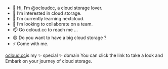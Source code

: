 - 👋 Hi, I’m @ocloudcc, a cloud storage lover.
- 👀 I’m interested in cloud storage.
- 🌱 I’m currently learning nextcloud.
- 💞️ I’m looking to collaborate on a team.
- 📫 Go ocloud.cc to reach me ...
- 😄 Do you want to have a big cloud storage？
- ⚡ Come with me.


[ocloud.cc](https://ocloud.cc)is my ✨ special ✨ domain
You can click the link to take a look and Embark on your journey of cloud storage.

